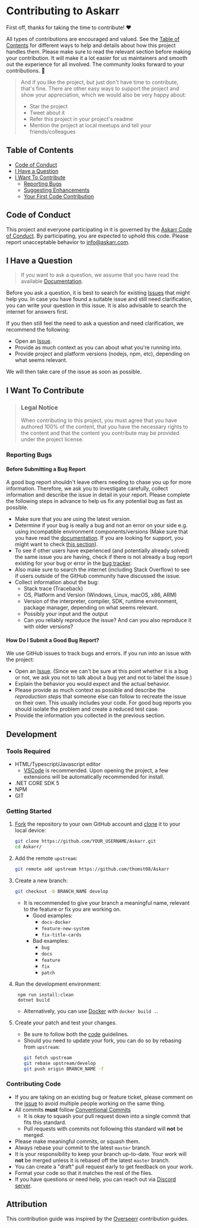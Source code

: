 # Contributing to Askarr

First off, thanks for taking the time to contribute! ❤️

All types of contributions are encouraged and valued. See the [Table of Contents](#table-of-contents) for different ways to help and details about how this project handles them. Please make sure to read the relevant section before making your contribution. It will make it a lot easier for us maintainers and smooth out the experience for all involved. The community looks forward to your contributions. 🎉

> And if you like the project, but just don't have time to contribute, that's fine. There are other easy ways to support the project and show your appreciation, which we would also be very happy about:
> - Star the project
> - Tweet about it
> - Refer this project in your project's readme
> - Mention the project at local meetups and tell your friends/colleagues

## Table of Contents

- [Code of Conduct](#code-of-conduct)
- [I Have a Question](#i-have-a-question)
- [I Want To Contribute](#i-want-to-contribute)
  - [Reporting Bugs](#reporting-bugs)
  - [Suggesting Enhancements](#suggesting-enhancements)
  - [Your First Code Contribution](#your-first-code-contribution)

## Code of Conduct

This project and everyone participating in it is governed by the
[Askarr Code of Conduct](https://github.com/AmazingMoaaz/Askarr/blob/master/CODE_OF_CONDUCT.md).
By participating, you are expected to uphold this code. Please report unacceptable behavior
to [info@askarr.com](mailto:info@askarr.com).

## I Have a Question

> If you want to ask a question, we assume that you have read the available [Documentation](https://github.com/AmazingMoaaz/Askarr/wiki).

Before you ask a question, it is best to search for existing [Issues](https://github.com/AmazingMoaaz/Askarr/issues) that might help you. In case you have found a suitable issue and still need clarification, you can write your question in this issue. It is also advisable to search the internet for answers first.

If you then still feel the need to ask a question and need clarification, we recommend the following:

- Open an [Issue](https://github.com/AmazingMoaaz/Askarr/issues/new).
- Provide as much context as you can about what you're running into.
- Provide project and platform versions (nodejs, npm, etc), depending on what seems relevant.

We will then take care of the issue as soon as possible.

## I Want To Contribute

> ### Legal Notice
> When contributing to this project, you must agree that you have authored 100% of the content, that you have the necessary rights to the content and that the content you contribute may be provided under the project license.

### Reporting Bugs

#### Before Submitting a Bug Report

A good bug report shouldn't leave others needing to chase you up for more information. Therefore, we ask you to investigate carefully, collect information and describe the issue in detail in your report. Please complete the following steps in advance to help us fix any potential bug as fast as possible.

- Make sure that you are using the latest version.
- Determine if your bug is really a bug and not an error on your side e.g. using incompatible environment components/versions (Make sure that you have read the [documentation](https://github.com/AmazingMoaaz/Askarr/wiki). If you are looking for support, you might want to check [this section](#i-have-a-question)).
- To see if other users have experienced (and potentially already solved) the same issue you are having, check if there is not already a bug report existing for your bug or error in the [bug tracker](https://github.com/AmazingMoaaz/Askarr/issues?q=label%3Abug).
- Also make sure to search the internet (including Stack Overflow) to see if users outside of the GitHub community have discussed the issue.
- Collect information about the bug:
  - Stack trace (Traceback)
  - OS, Platform and Version (Windows, Linux, macOS, x86, ARM)
  - Version of the interpreter, compiler, SDK, runtime environment, package manager, depending on what seems relevant.
  - Possibly your input and the output
  - Can you reliably reproduce the issue? And can you also reproduce it with older versions?

#### How Do I Submit a Good Bug Report?

We use GitHub issues to track bugs and errors. If you run into an issue with the project:

- Open an [Issue](https://github.com/AmazingMoaaz/Askarr/issues/new). (Since we can't be sure at this point whether it is a bug or not, we ask you not to talk about a bug yet and not to label the issue.)
- Explain the behavior you would expect and the actual behavior.
- Please provide as much context as possible and describe the *reproduction steps* that someone else can follow to recreate the issue on their own. This usually includes your code. For good bug reports you should isolate the problem and create a reduced test case.
- Provide the information you collected in the previous section.

## Development

### Tools Required

- HTML/Typescript/Javascript editor
  - [VSCode](https://code.visualstudio.com/) is recommended. Upon opening the project, a few extensions will be automatically recommended for install.
- .NET CORE SDK 5
- NPM
- GIT

### Getting Started

1. [Fork](https://help.github.com/articles/fork-a-repo/) the repository to your own GitHub account and [clone](https://help.github.com/articles/cloning-a-repository/) it to your local device:

   ```bash
   git clone https://github.com/YOUR_USERNAME/Askarr.git
   cd Askarr/
   ```

2. Add the remote `upstream`:

   ```bash
   git remote add upstream https://github.com/thomst08/Askarr
   ```

3. Create a new branch:

   ```bash
   git checkout -b BRANCH_NAME develop
   ```

   - It is recommended to give your branch a meaningful name, relevant to the feature or fix you are working on.
     - Good examples:
       - `docs-docker`
       - `feature-new-system`
       - `fix-title-cards`
     - Bad examples:
       - `bug`
       - `docs`
       - `feature`
       - `fix`
       - `patch`

4. Run the development environment:

   ```
    npm run install:clean
    dotnet build
   ```

   - Alternatively, you can use [Docker](https://www.docker.com/) with `docker build .`.

5. Create your patch and test your changes.

   - Be sure to follow both the [code](#contributing-code) guidelines.
   - Should you need to update your fork, you can do so by rebasing from `upstream`:
     ```bash
     git fetch upstream
     git rebase upstream/develop
     git push origin BRANCH_NAME -f
     ```

### Contributing Code

- If you are taking on an existing bug or feature ticket, please comment on the [issue](https://github.com/thomst08/Askarr/issues) to avoid multiple people working on the same thing.
- All commits **must** follow [Conventional Commits](https://www.conventionalcommits.org/en/v1.0.0/)
  - It is okay to squash your pull request down into a single commit that fits this standard.
  - Pull requests with commits not following this standard will **not** be merged.
- Please make meaningful commits, or squash them.
- Always rebase your commit to the latest `master` branch.
- It is your responsibility to keep your branch up-to-date. Your work will **not** be merged unless it is rebased off the latest `master` branch.
- You can create a "draft" pull request early to get feedback on your work.
- Format your code so that it matches the rest of the files.
- If you have questions or need help, you can reach out via [Discord server](https://discord.com/invite/ATCM64M).


## Attribution

This contribution guide was inspired by the [Overseerr](https://github.com/sct/overseerr) contribution guides.
